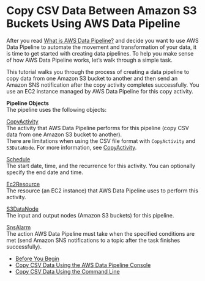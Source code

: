 # Copy CSV Data Between Amazon S3 Buckets Using AWS Data Pipeline<a name="dp-copydata-s3"></a>

After you read [What is AWS Data Pipeline?](what-is-datapipeline.md) and decide you want to use AWS Data Pipeline to automate the movement and transformation of your data, it is time to get started with creating data pipelines\. To help you make sense of how AWS Data Pipeline works, let’s walk through a simple task\. 

This tutorial walks you through the process of creating a data pipeline to copy data from one Amazon S3 bucket to another and then send an Amazon SNS notification after the copy activity completes successfully\. You use an EC2 instance managed by AWS Data Pipeline for this copy activity\.

**Pipeline Objects**  
The pipeline uses the following objects:

[CopyActivity](dp-object-copyactivity.md)  
The activity that AWS Data Pipeline performs for this pipeline \(copy CSV data from one Amazon S3 bucket to another\)\.  
There are limitations when using the CSV file format with `CopyActivity` and `S3DataNode`\. For more information, see [CopyActivity](dp-object-copyactivity.md)\.

[Schedule](dp-object-schedule.md)  
The start date, time, and the recurrence for this activity\. You can optionally specify the end date and time\.

[Ec2Resource](dp-object-ec2resource.md)  
The resource \(an EC2 instance\) that AWS Data Pipeline uses to perform this activity\.

[S3DataNode](dp-object-s3datanode.md)  
The input and output nodes \(Amazon S3 buckets\) for this pipeline\.

[SnsAlarm](dp-object-snsalarm.md)  
The action AWS Data Pipeline must take when the specified conditions are met \(send Amazon SNS notifications to a topic after the task finishes successfully\)\. 


+ [Before You Begin](dp-copydata-s3-prereq.md)
+ [Copy CSV Data Using the AWS Data Pipeline Console](dp-copydata-s3-console.md)
+ [Copy CSV Data Using the Command Line](dp-get-started-copy-data-cli.md)